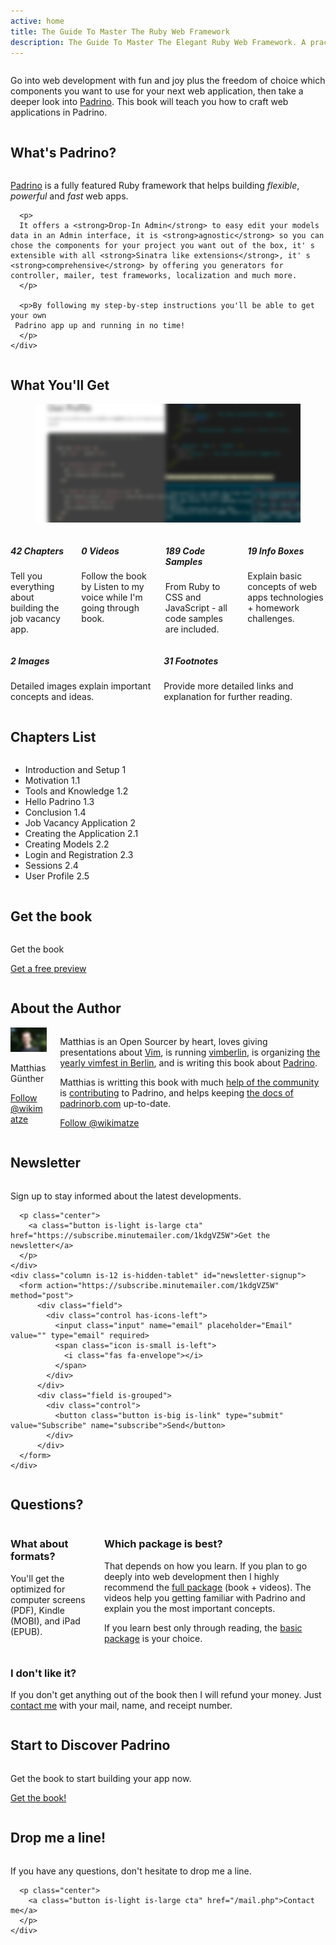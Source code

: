 ```yaml
---
active: home
title: The Guide To Master The Ruby Web Framework
description: The Guide To Master The Elegant Ruby Web Framework. A practical approach to learn crafting web applications in Padrino. Written by @wikimatze. If you want to go into web development with ease and no boundaries to which components you want to use, then dig into Padrino.
---
```

<section>
  <div class="columns">
    <div class="column is-12">
      <p>
        Go into web development with fun and joy plus the freedom of choice which
        components you want to use for your next web application, then take a deeper look into <a href="http://padrinorb.com/">Padrino</a>.
        This book will teach you how to craft web applications in Padrino.
      </p>
    </div>
  </div>
</section>

<section class="information">
  <h2>What's Padrino?</h2>
  <div class="columns">
    <div class="column is-12">
      <p class="intro">
        <a href="http://padrinorb.com/" title="Padrino">Padrino</a> is a fully featured Ruby framework that helps
        building <i>flexible</i>, <i>powerful</i> and <i>fast</i> web apps.
      </p>

      <p>
      It offers a <strong>Drop-In Admin</strong> to easy edit your models data in an Admin interface, it is <strong>agnostic</strong> so you can chose the components for your project you want out of the box, it' s extensible with all <strong>Sinatra like extensions</strong>, it' s <strong>comprehensive</strong> by offering you generators for controller, mailer, test frameworks, localization and much more.
      </p>

      <p>By following my step-by-step instructions you'll be able to get your own
     Padrino app up and running in no time!
      </p>
    </div>
  </div>
</section>

<section class="information">
  <h2>What You'll Get</h2>
  <figure class="image">
    <img class="lazy" src="/images/get_medium_blur.png" data-src="/images/get.png" data-srcset="/images/get.png 2000w, https://farm2.staticflickr.com/1862/44131803302_8229d12149_o_d.png 1000w, https://farm2.staticflickr.com/1879/43461920344_619d782d7b_o_d.png 700w" sizes="100%" alt="What you can get from the book">
  </figure>
  <div class="columns">
    <div class="column is-4">
      <div class="feature">
        <i class="far fa-copy fa-2x"></i>
        <h5>42 Chapters</h5>
        <p>
          Tell you everything about building the job vacancy app.
        </p>
      </div>
    </div>
    <div class="column is-4 hide">
      <div class="feature">
        <i class="far far fa-file-video fa-2x"></i>
        <h5>0 Videos</h5>
        <p>
          Follow the book by Listen to my voice while I'm going through book.
        </p>
      </div>
    </div>
    <div class="column is-4">
      <div class="feature">
        <i class="far fa-file-code fa-2x"></i>
        <h5>189 Code Samples</h5>
        <p>
          From Ruby to CSS and JavaScript - all code samples are included.
        </p>
      </div>
    </div>
    <div class="column is-4">
     <div class="feature">
        <i class="far fa-file-alt fa-2x"></i>
        <h5>19 Info Boxes</h5>
        <p>
          Explain basic concepts of web apps technologies + homework challenges.
        </p>
      </div>
    </div>
  </div>
  <div class="columns">
    <div class="column is-4">
      <div class="feature">
        <i class="far fa-file-image fa-2x"></i>
        <h5>2 Images</h5>
        <p>
          Detailed images explain important concepts and ideas.
        </p>
      </div>
    </div>
    <div class="column is-4">
      <div class="feature">
        <i class="far fa-sticky-note fa-2x"></i>
        <h5>31 Footnotes</h5>
        <p>
          Provide more detailed links and explanation for further reading.
        </p>
      </div>
    </div>
  </div>
</section>

<section class="information" id="chapters">
  <h2>Chapters List</h2>
  <div class="columns">
    <div class="column is-10">
      <ul class="list">
        <li>
          Introduction and Setup
          <span class="chapter-number">1</span>
        </li>
        <li>
          <span class="subchapter">Motivation</span>
          <span class="chapter-number">1.1</span>
        </li>
        <li>
          <span class="subchapter">Tools and Knowledge</span>
          <span class="chapter-number">1.2</span>
        </li>
        <li>
          <span class="subchapter">Hello Padrino</span>
          <span class="chapter-number">1.3</span>
        </li>
        <li>
          <span class="subchapter">Conclusion</span>
          <span class="chapter-number">1.4</span>
        </li>
        <li>
          Job Vacancy Application
          <span class="chapter-number">2</span>
        </li>
        <li>
          <span class="subchapter">Creating the Application</span>
          <span class="chapter-number">2.1</span>
        </li>
        <li>
          <span class="subchapter">Creating Models</span>
          <span class="chapter-number">2.2</span>
        </li>
        <li>
          <span class="subchapter">Login and Registration</span>
          <span class="chapter-number">2.3</span>
        </li>
        <li>
          <span class="subchapter">Sessions</span>
          <span class="chapter-number">2.4</span>
        </li>
        <li>
          <span class="subchapter">User Profile</span>
          <span class="chapter-number">2.5</span>
        </li>
      </ul>
    </div>
  </div>
</section>

<section class="information" class="is-hidden-tablet">
  <h2>Get the book</h2>
  <div class="columns">
    <div class="column is-12 center">
    <p>
      <a class="button is-danger is-large" style="text-decoration: none; margin-right: 10px" href="/packages/">Get the book</a>
    </p>
    <p>
      <a class="button is-success is-big cta-mobile"  href="https://subscribe.minutemailer.com/1kdgVZ5W">Get a free preview</a>
    </p>
    </div>
  </div>
</section>

<section class="information" id="author">
  <h2>About the Author</h2>
  <div class="columns">
    <div class="column is-2">
      <img class="lazy center image circle" src="/images/wikimatze_small_blur.png" data-src="/images/wikimatze.png" data-srcset="https://farm2.staticflickr.com/1881/29242441647_d92e894e66_o_d.png 2000w, https://farm2.staticflickr.com/1842/30312619668_cc09e241e0_o_d.png 1000w, https://farm2.staticflickr.com/1812/43274122665_f0f21facf4_o_d.png 700w" sizes="100%"  alt="Matthias Günther loves Vim and painting Warhammer figures">
      <p class="center name is-hidden-tablet">
        Matthias Günther
      </p>
      <p class="center is-hidden-tablet">
        <a href="https://twitter.com/wikimatze">Follow @wikimatze</a>
      </p>
    </div>
    <div class="column is-10">
      <p>Matthias is an Open Sourcer by heart, loves giving presentations about
      <a href="http://www.vim.org/" title="Vim">Vim</a>, is running <a href="https://vimberlin.de/" title="vimberlin">vimberlin</a>, is organizing <a href="https://vimfest.org/" title="vimfest">the yearly vimfest in Berlin</a>, and is writing this book about
      <a href="http://www.padrinorb.com/" title="Padrino Web framework">Padrino</a>.
      </p>
      <p>
      Matthias is writting this book with much
      <a href="https://github.com/padrinobook/padrinobook/issues?page=1&state=closed" title="help of the Padrino community">help of the community</a>
      is <a href="https://github.com/padrino/padrino-framework/contributors" title="Contributing to Padrino">contributing</a> to Padrino, and helps
      keeping <a href="http://padrinorb.com/guides/" title="Padrino guides">the docs of padrinorb.com</a> up-to-date.
      </p>
      <p class="is-hidden-mobile">
        <a href="https://twitter.com/wikimatze">Follow @wikimatze</a>
      </p>
    </div>
  </div>
</section>

<section class="information">
  <h2>Newsletter</h2>
  <div class="columns">
    <div class="column is-12 is-hidden-mobile">
      <p class="center">Sign up to stay informed about the latest developments.
      </p>

      <p class="center">
        <a class="button is-light is-large cta" href="https://subscribe.minutemailer.com/1kdgVZ5W">Get the newsletter</a>
      </p>
    </div>
    <div class="column is-12 is-hidden-tablet" id="newsletter-signup">
      <form action="https://subscribe.minutemailer.com/1kdgVZ5W" method="post">
          <div class="field">
            <div class="control has-icons-left">
              <input class="input" name="email" placeholder="Email" value="" type="email" required>
              <span class="icon is-small is-left">
                <i class="fas fa-envelope"></i>
              </span>
            </div>
          </div>
          <div class="field is-grouped">
            <div class="control">
              <button class="button is-big is-link" type="submit" value="Subscribe" name="subscribe">Send</button>
            </div>
          </div>
      </form>
    </div>
  </div>
</section>

<section class="information" id="questions">
  <h2>Questions?</h2>
  <div class="columns">
    <div class="column is-5 is-offset-1">
      <h3>What about formats?</h3>
      <p>You'll get the optimized for computer screens (PDF), Kindle (MOBI), and iPad (EPUB).</p>
    </div>
    <div class="column is-5">
      <h3>Which package is best?</h3>
      <p>
        That depends on how you learn. If you plan to go deeply into web development then I highly recommend the
        <a href="/packages#full-package">full package</a> (book + videos).
        The videos help you getting familiar with Padrino and explain you the most important concepts.
      </p>
      <p>
        If you learn best only through reading, the <a href="/packages#basic-package">basic package</a> is your choice.
      </p>
    </div>
  </div>
  <div class="columns">
    <div class="column is-5 is-offset-1">
      <h3>I don't like it?</h3>
      <p>If you don't get anything out of the book then I will refund your money. Just <a href="/mail.php">contact me</a> with your mail, name,
      and receipt number.</p>
    </div>
  </div>

  <h2>Start to Discover Padrino</h2>
  <div class="columns">
    <div class="column is-12">
      <p class="center">
        Get the book to start building your app now.
      </p>
      <p class="center">
        <a class="button is-light is-large cta" href="https://www.softcover.io/books/wikimatze/padrinobook#pricing">Get the book!</a>
      </p>
    </div>
  </div>
</section>

<section class="information">
  <h2>Drop me a line!</h2>
  <div class="columns">
    <div class="column is-12">
      <p class="center">If you have any questions, don't hesitate to drop me a line.</p>

      <p class="center">
        <a class="button is-light is-large cta" href="/mail.php">Contact me</a>
      </p>
    </div>
  </div>
</section>
